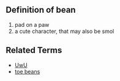 ## Definition of bean

1. pad on a paw
2. a cute character, that may also be smol

## Related Terms

- [UwU](/UwU)
- [toe beans](/toe%20beans)
